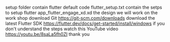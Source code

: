 setup folder contain flutter default code
flutter_setup.txt contain the setps to setup flutter 
app_flutter_engage_xd.xd the design we will work on the work shop
download Git https://git-scm.com/downloads
download the latest Flutter SDK https://flutter.dev/docs/get-started/install/windows
if you don't understand the steps watch this YouTube video https://youtu.be/8saLa5fh0ZI
thank you